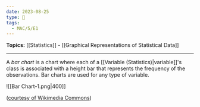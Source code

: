 ```yaml
---
date: 2023-08-25
type: 🧠
tags:
  - MAC/5/E1
---
```


**Topics:** [[Statistics]] - [[Graphical Representations of Statistical Data]]

---

A _bar chart_ is a chart where each of a [[Variable (Statistics)|variable]]'s class is associated with a height bar that represents the frequency of the observations. Bar charts are used for any type of variable.

![[Bar Chart-1.png|400]]

([courtesy of Wikimedia Commons](https://commons.wikimedia.org/wiki/File:Personal_pronouns2.jpg))
